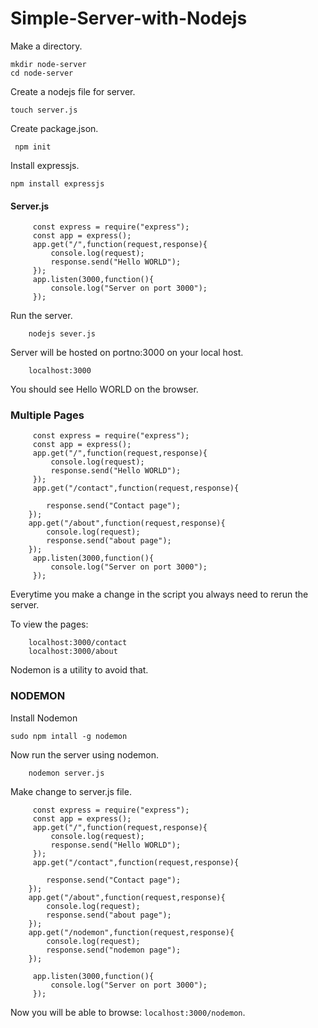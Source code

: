 # Simple-Server-with-Nodejs

Make a directory.

    mkdir node-server
    cd node-server

Create a nodejs file for server.

    touch server.js
 
Create package.json.
  
     npm init

Install expressjs.

    npm install expressjs
    

#### Server.js

         const express = require("express");
         const app = express();
         app.get("/",function(request,response){
             console.log(request);
             response.send("Hello WORLD");
         });
         app.listen(3000,function(){
             console.log("Server on port 3000");
         });

Run the server.

        nodejs sever.js

Server will be hosted on portno:3000 on your local host.

        localhost:3000
     
You should see Hello WORLD on the browser.

### Multiple Pages

         const express = require("express");
         const app = express();
         app.get("/",function(request,response){
             console.log(request);
             response.send("Hello WORLD");
         });
         app.get("/contact",function(request,response){

            response.send("Contact page");
        }); 
        app.get("/about",function(request,response){
            console.log(request);
            response.send("about page");
        });
         app.listen(3000,function(){
             console.log("Server on port 3000");
         });


Everytime you make a change in the script you always need to rerun the server.

To view the pages:

        localhost:3000/contact
        localhost:3000/about


Nodemon is a utility to avoid that.

### NODEMON

Install Nodemon 

    sudo npm intall -g nodemon

Now run the server using nodemon.

        nodemon server.js
        
Make change to server.js file.

         const express = require("express");
         const app = express();
         app.get("/",function(request,response){
             console.log(request);
             response.send("Hello WORLD");
         });
         app.get("/contact",function(request,response){

            response.send("Contact page");
        }); 
        app.get("/about",function(request,response){
            console.log(request);
            response.send("about page");
        });
        app.get("/nodemon",function(request,response){
            console.log(request);
            response.send("nodemon page");
        });

         app.listen(3000,function(){
             console.log("Server on port 3000");
         });
        
Now you will be able to browse: `localhost:3000/nodemon`.
